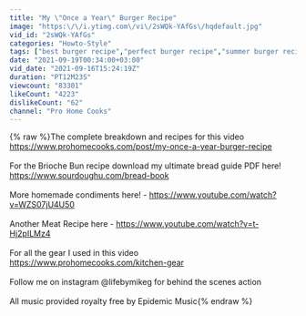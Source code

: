 ```yaml
---
title: "My \"Once a Year\" Burger Recipe"
image: "https:\/\/i.ytimg.com\/vi\/2sWQk-YAfGs\/hqdefault.jpg"
vid_id: "2sWQk-YAfGs"
categories: "Howto-Style"
tags: ["best burger recipe","perfect burger recipe","summer burger recipe"]
date: "2021-09-19T00:34:00+03:00"
vid_date: "2021-09-16T15:24:19Z"
duration: "PT12M23S"
viewcount: "83301"
likeCount: "4223"
dislikeCount: "62"
channel: "Pro Home Cooks"
---
```

{% raw %}The complete breakdown and recipes for this video<br /><a rel="nofollow" target="blank" href="https://www.prohomecooks.com/post/my-once-a-year-burger-recipe">https://www.prohomecooks.com/post/my-once-a-year-burger-recipe</a><br /><br />For the Brioche Bun recipe download my ultimate bread guide PDF here! <br /><a rel="nofollow" target="blank" href="https://www.sourdoughu.com/bread-book">https://www.sourdoughu.com/bread-book</a><br /><br />More homemade condiments here! - <a rel="nofollow" target="blank" href="https://www.youtube.com/watch?v=WZS07jU4U50">https://www.youtube.com/watch?v=WZS07jU4U50</a><br /><br />Another Meat Recipe here - <a rel="nofollow" target="blank" href="https://www.youtube.com/watch?v=t-Hj2pILMz4">https://www.youtube.com/watch?v=t-Hj2pILMz4</a><br /><br />For all the gear I used in this video <br /><a rel="nofollow" target="blank" href="https://www.prohomecooks.com/kitchen-gear">https://www.prohomecooks.com/kitchen-gear</a><br /><br />Follow me on instagram @lifebymikeg for behind the scenes action <br /><br />All music provided royalty free by Epidemic Music{% endraw %}

